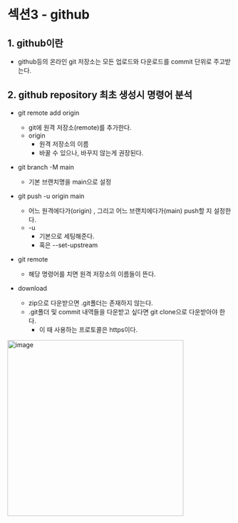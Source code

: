 # 섹션3 - github

## 1. github이란

* github등의 온라인 git 저장소는 모든 업로드와 다운로드를 commit 단위로 주고받는다.

## 2. github repository 최초 생성시 명령어 분석

* git remote add origin
    * git에 원격 저장소(remote)를 추가한다.
    * origin
        * 원격 저장소의 이름
        * 바꿀 수 있으나, 바꾸지 않는게 권장된다.
* git branch -M main
    * 기본 브랜치명을 main으로 설정
* git push -u origin main
    * 어느 원격에다가(origin) , 그리고 어느 브랜치에다가(main) push할 지 설정한다.
    * -u
        * 기본으로 세팅해준다.
        * 혹은 --set-upstream
* git remote
    * 해당 명령어를 치면 원격 저장소의 이름들이 뜬다.

* download
    * zip으로 다운받으면 .git폴더는 존재하지 않는다.
    * .git폴더 및 commit 내역들을 다운받고 싶다면 git clone으로 다운받아야 한다.
	    * 이 때 사용하는 프로토콜은 https이다.

<img width="395" alt="image" src="https://user-images.githubusercontent.com/51740388/184540960-624f1e00-424c-434c-ba7a-609de304065e.png">